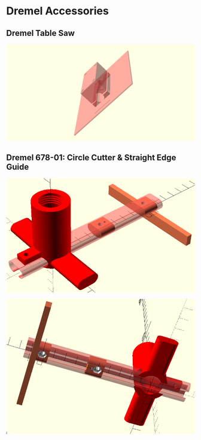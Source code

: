 # Dremel Accessories

## Dremel Table Saw

<p align="center">
	<img src="https://github.com/saeedghsh/3d_models/blob/master/dremel_accessories/images/dremel_table_saw.png">
</p>

## Dremel 678-01: Circle Cutter & Straight Edge Guide

<p align="center">
	<img src="https://github.com/saeedghsh/3d_models/blob/master/dremel_accessories/images/dremel_678-01_top.png">
</p>

<p align="center">
	<img src="https://github.com/saeedghsh/3d_models/blob/master/dremel_accessories/images/dremel_678-01_bottom.png">
</p>

<!-- ## Dremel 565: Multipurpose Cutting Kit -->